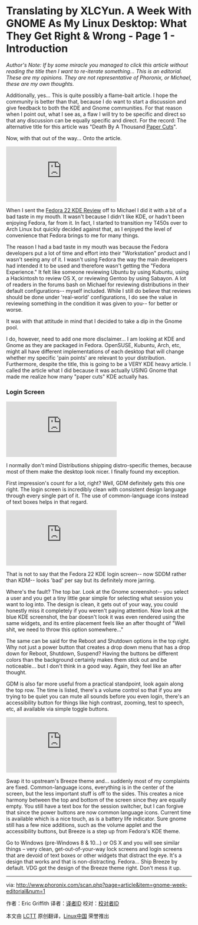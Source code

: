 Translating by XLCYun.
A Week With GNOME As My Linux Desktop: What They Get Right & Wrong - Page 1 - Introduction
================================================================================
*Author's Note: If by some miracle you managed to click this article without reading the title then I want to re-iterate something... This is an editorial. These are my opinions. They are not representative of Phoronix, or Michael, these are my own thoughts.*

Additionally, yes... This is quite possibly a flame-bait article. I hope the community is better than that, because I do want to start a discussion and give feedback to both the KDE and Gnome communities. For that reason when I point out, what I see as, a flaw I will try to be specific and direct so that any discussion can be equally specific and direct. For the record: The alternative title for this article was "Death By A Thousand [Paper Cuts][1]".

Now, with that out of the way... Onto the article.

![](http://www.phoronix.net/image.php?id=fedora-22-fan&image=fedora_22_good1_show&w=1920)

When I sent the [Fedora 22 KDE Review][2] off to Michael I did it with a bit of a bad taste in my mouth. It wasn't because I didn't like KDE, or hadn't been enjoying Fedora, far from it. In fact, I started to transition my T450s over to Arch Linux but quickly decided against that, as I enjoyed the level of convenience that Fedora brings to me for many things.

The reason I had a bad taste in my mouth was because the Fedora developers put a lot of time and effort into their "Workstation" product and I wasn't seeing any of it. I wasn't using Fedora the way the main developers had intended it to be used and therefore wasn't getting the "Fedora Experience." It felt like someone reviewing Ubuntu by using Kubuntu, using a Hackintosh to review OS X, or reviewing Gentoo by using Sabayon. A lot of readers in the forums bash on Michael for reviewing distributions in their default configurations-- myself included. While I still do believe that reviews should be done under 'real-world' configurations, I do see the value in reviewing something in the condition it was given to you-- for better or worse.

It was with that attitude in mind that I decided to take a dip in the Gnome pool.

I do, however, need to add one more disclaimer... I am looking at KDE and Gnome as they are packaged in Fedora. OpenSUSE, Kubuntu, Arch, etc, might all have different implementations of each desktop that will change whether my specific 'pain points' are relevant to your distribution. Furthermore, despite the title, this is going to be a VERY KDE heavy article. I called the article what I did because it was actually USING Gnome that made me realize how many "paper cuts" KDE actually has.

### Login Screen ###

![](http://www.phoronix.net/image.php?id=gnome-week-editorial&image=gnome_week_login1_show&w=1920)

I normally don't mind Distributions shipping distro-specific themes, because most of them make the desktop look nicer. I finally found my exception.

First impression's count for a lot, right? Well, GDM definitely gets this one right. The login screen is incredibly clean with consistent design language through every single part of it. The use of common-language icons instead of text boxes helps in that regard.

![](http://www.phoronix.net/image.php?id=gnome-week-editorial&image=gnome_week_login2_show&w=1920)

That is not to say that the Fedora 22 KDE login screen-- now SDDM rather than KDM-- looks 'bad' per say but its definitely more jarring.

Where's the fault? The top bar. Look at the Gnome screenshot-- you select a user and you get a tiny little gear simple for selecting what session you want to log into. The design is clean, it gets out of your way, you could honestly miss it completely if you weren't paying attention. Now look at the blue KDE screenshot, the bar doesn't look it was even rendered using the same widgets, and its entire placement feels like an after thought of "Well shit, we need to throw this option somewhere..."

The same can be said for the Reboot and Shutdown options in the top right. Why not just a power button that creates a drop down menu that has a drop down for Reboot, Shutdown, Suspend? Having the buttons be different colors than the background certainly makes them stick out and be noticeable... but I don't think in a good way. Again, they feel like an after thought.

GDM is also far more useful from a practical standpoint, look again along the top row. The time is listed, there's a volume control so that if you are trying to be quiet you can mute all sounds before you even login, there's an accessibility button for things like high contrast, zooming, test to speech, etc, all available via simple toggle buttons.

![](http://www.phoronix.net/image.php?id=gnome-week-editorial&image=gnome_week_login3_show&w=1920)

Swap it to upstream's Breeze theme and... suddenly most of my complaints are fixed. Common-language icons, everything is in the center of the screen, but the less important stuff is off to the sides. This creates a nice harmony between the top and bottom of the screen since they are equally empty. You still have a text box for the session switcher, but I can forgive that since the power buttons are now common language icons. Current time is available which is a nice touch, as is a battery life indicator. Sure gnome still has a few nice additions, such as the volume applet and the accessibility buttons, but Breeze is a step up from Fedora's KDE theme.

Go to Windows (pre-Windows 8 & 10...) or OS X and you will see similar things – very clean, get-out-of-your-way lock screens and login screens that are devoid of text boxes or other widgets that distract the eye. It's a design that works and that is non-distracting. Fedora... Ship Breeze by default. VDG got the design of the Breeze theme right. Don't mess it up. 

--------------------------------------------------------------------------------

via: http://www.phoronix.com/scan.php?page=article&item=gnome-week-editorial&num=1

作者：Eric Griffith
译者：[译者ID](https://github.com/译者ID)
校对：[校对者ID](https://github.com/校对者ID)

本文由 [LCTT](https://github.com/LCTT/TranslateProject) 原创翻译，[Linux中国](https://linux.cn/) 荣誉推出

[1]:https://wiki.ubuntu.com/One%20Hundred%20Papercuts
[2]:http://www.phoronix.com/scan.php?page=article&item=fedora-22-kde&num=1

